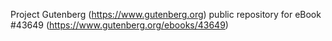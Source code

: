 Project Gutenberg (https://www.gutenberg.org) public repository for eBook #43649 (https://www.gutenberg.org/ebooks/43649)
